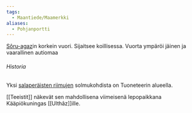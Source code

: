 ```yaml
---
tags:
  - Maantiede/Maamerkki
aliases:
  - Pohjanportti
---
```

[Sôru-agaz](Sôru-agaz.md)in korkein vuori. Sijaitsee koillisessa.
Vuorta ympäröi jäinen ja vaarallinen autiomaa

###### Historia
Yksi [salaperäisten riimujen](Salaperäiset%20riimut.md) solmukohdista on Tuoneteerin alueella.

[[Teeistit]] näkevät sen mahdollisena viimeisenä lepopaikkana Kääpiökuningas [[Ulthâz]]ille. 

